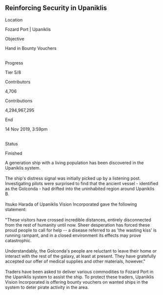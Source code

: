 ## Reinforcing Security in Upaniklis

Location

Fozard Port \| Upaniklis

Objective

Hand in Bounty Vouchers

\
Progress

Tier 5/8

Contributors

4,706

Contributions

4,294,967,295

End

14 Nov 2019, 3:59pm

\
Status

Finished

A generation ship with a living population has been discovered in the
Upaniklis system.​\
​\
The ship\'s distress signal was initially picked up by a listening post.
Investigating pilots were surprised to find that the ancient vessel -
identified as the Golconda - had drifted into the uninhabited region
around Upaniklis B.​\
​\
Itsuko Harada of Upaniklis Vision Incorporated gave the following
statement:​\
\
\"These visitors have crossed incredible distances, entirely
disconnected from the rest of humanity until now. Sheer desperation has
forced these proud people to call for help -- a disease referred to as
'the wasting kiss\' is running rampant, and in a closed environment its
effects may prove catastrophic.\
\
Understandably, the Golconda\'s people are reluctant to leave their home
or interact with the rest of the galaxy, at least at present. They have
gratefully accepted our offer of medical supplies and other materials,
however.\"\
\
Traders have been asked to deliver various commodities to Fozard Port in
the Upaniklis system to assist the ship. To protect these traders,
Upaniklis Vision Incorporated is offering bounty vouchers on wanted
ships in the system to deter pirate activity in the area.​
